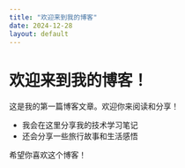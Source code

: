 ```yaml
---
title: "欢迎来到我的博客"
date: 2024-12-28
layout: default
---
```


# 欢迎来到我的博客！

这是我的第一篇博客文章。欢迎你来阅读和分享！

- 我会在这里分享我的技术学习笔记
- 还会分享一些旅行故事和生活感悟

希望你喜欢这个博客！

